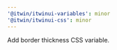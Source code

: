 ```yaml
---
'@itwin/itwinui-variables': minor
'@itwin/itwinui-css': minor
---
```


Add border thickness CSS variable.
